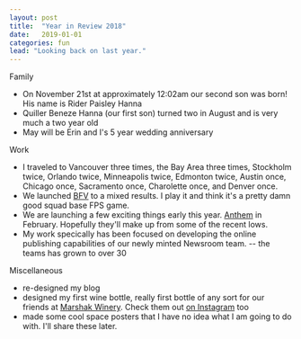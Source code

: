 ```yaml
---
layout: post
title:  "Year in Review 2018"
date:   2019-01-01
categories: fun
lead: "Looking back on last year."
---
```


Family
- On November 21st at approximately 12:02am our second son was born! His name is Rider Paisley Hanna
- Quiller Beneze Hanna (our first son) turned two in August and is very much a two year old
- May will be Erin and I's 5 year wedding anniversary

Work
- I traveled to Vancouver three times, the Bay Area three times, Stockholm twice, Orlando twice, Minneapolis twice, Edmonton twice, Austin once, Chicago once, Sacramento once, Charolette once, and Denver once.
- We launched [BFV](https://www.battlefield.com/) to a mixed results. I play it and think it's a pretty damn good squad base FPS game.
- We are launching a few exciting things early this year. [Anthem](https://www.anthemgame.com/) in February. Hopefully they'll make up from some of the recent lows.
- My work specically has been focused on developing the online publishing capabilities of our newly minted Newsroom team.
-- the teams has grown to over 30

Miscellaneous
- re-designed my blog
- designed my first wine bottle, really first bottle of any sort for our friends at [Marshak Winery](http://marshakwinecompany.com/). Check them out [on Instagram](https://www.instagram.com/marshakwineco) too 
- made some cool space posters that I have no idea what I am going to do with. I'll share these later.











